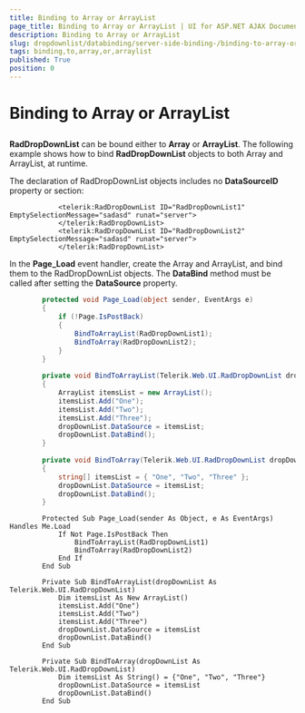 ```yaml
---
title: Binding to Array or ArrayList
page_title: Binding to Array or ArrayList | UI for ASP.NET AJAX Documentation
description: Binding to Array or ArrayList
slug: dropdownlist/databinding/server-side-binding-/binding-to-array-or-arraylist
tags: binding,to,array,or,arraylist
published: True
position: 0
---
```


# Binding to Array or ArrayList



## 

**RadDropDownList** can be bound either to **Array** or **ArrayList**. The following example shows how to bind **RadDropDownList** objects to both Array and ArrayList, at runtime.

The declaration of RadDropDownList objects includes no **DataSourceID** property or **<items>** section:

````ASPNET
	        <telerik:RadDropDownList ID="RadDropDownList1" EmptySelectionMessage="sadasd" runat="server">
	        </telerik:RadDropDownList>
	        <telerik:RadDropDownList ID="RadDropDownList2" EmptySelectionMessage="sadasd" runat="server">
	        </telerik:RadDropDownList>
````



In the **Page_Load** event handler, create the Array and ArrayList, and bind them to the RadDropDownList objects. The **DataBind** method must be called after setting the **DataSource** property.



````C#
	    protected void Page_Load(object sender, EventArgs e)
	    {
	        if (!Page.IsPostBack)
	        {
	            BindToArrayList(RadDropDownList1);
	            BindToArray(RadDropDownList2);
	        }
	    }
	
	    private void BindToArrayList(Telerik.Web.UI.RadDropDownList dropDownList)
	    {
	        ArrayList itemsList = new ArrayList();
	        itemsList.Add("One");
	        itemsList.Add("Two");
	        itemsList.Add("Three");
	        dropDownList.DataSource = itemsList;
	        dropDownList.DataBind();
	    }
	
	    private void BindToArray(Telerik.Web.UI.RadDropDownList dropDownList)
	    {
	        string[] itemsList = { "One", "Two", "Three" };
	        dropDownList.DataSource = itemsList;
	        dropDownList.DataBind();
	    }
````
````VB.NET
	    Protected Sub Page_Load(sender As Object, e As EventArgs) Handles Me.Load
	        If Not Page.IsPostBack Then
	            BindToArrayList(RadDropDownList1)
	            BindToArray(RadDropDownList2)
	        End If
	    End Sub
	
	    Private Sub BindToArrayList(dropDownList As Telerik.Web.UI.RadDropDownList)
	        Dim itemsList As New ArrayList()
	        itemsList.Add("One")
	        itemsList.Add("Two")
	        itemsList.Add("Three")
	        dropDownList.DataSource = itemsList
	        dropDownList.DataBind()
	    End Sub
	
	    Private Sub BindToArray(dropDownList As Telerik.Web.UI.RadDropDownList)
	        Dim itemsList As String() = {"One", "Two", "Three"}
	        dropDownList.DataSource = itemsList
	        dropDownList.DataBind()
	    End Sub
````

